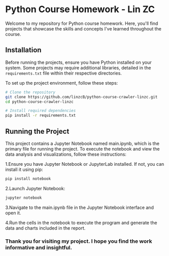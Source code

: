 # Python Course Homework - Lin ZC

Welcome to my repository for Python course homework. Here, you'll find projects that showcase the skills and concepts I've learned throughout the course.

## Installation

Before running the projects, ensure you have Python installed on your system. Some projects may require additional libraries, detailed in the `requirements.txt` file within their respective directories.

To set up the project environment, follow these steps:

```bash
# Clone the repository
git clone https://github.com/linzcB/python-course-crawler-linzc.git
cd python-course-crawler-linzc

# Install required dependencies
pip install -r requirements.txt
```

## Running the Project
This project contains a Jupyter Notebook named main.ipynb, which is the primary file for running the project. To execute the notebook and view the data analysis and visualizations, follow these instructions:

1.Ensure you have Jupyter Notebook or JupyterLab installed. If not, you can install it using pip:
```bash
pip install notebook
```
2.Launch Jupyter Notebook:
```bash
jupyter notebook
```
3.Navigate to the main.ipynb file in the Jupyter Notebook interface and open it.

4.Run the cells in the notebook to execute the program and generate the data and charts included in the report.

### Thank you for visiting my project. I hope you find the work informative and insightful.